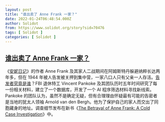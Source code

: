 ```yaml
---
layout: post
title: "谁出卖了 Anne Frank 一家？"
date: 2022-01-24T06:48:54.000Z
author: Solidot
from: https://www.solidot.org/story?sid=70476
tags: [ Solidot ]
categories: [ Solidot ]
---
```

<!--1643006934000-->
[谁出卖了 Anne Frank 一家？](https://www.solidot.org/story?sid=70476)
------

<div>
《<a href="https://zh.wikipedia.org/wiki/%E5%AE%89%E5%A6%AE%E6%97%A5%E8%A8%98">安妮日记</a>》的作者 Anne Frank 及其家人二战期间在阿姆斯特丹躲避纳粹长达两年多，但在 1944 年被人告发被关押到集中营，一家八口人只有父亲一人存活。<a href="https://arstechnica.com/science/2022/01/retired-fbi-agent-has-new-theory-about-who-betrayed-anne-franks-family-to-nazis/" target="_blank">告发者究竟是谁</a>？FBI 退休特工 Vincent Pankoke 及其团队历时五年时间研究了每一份相关材料，建立了一个数据库，开发了一个 AI 程序筛选材料寻找新线索。Pankoke 的团队认为，虽然不是确定无疑，但有合理理由怀疑最有可能的告密者是当地的犹太人领袖 Arnold van den Bergh。他为了保护自己的家人而交出了同胞藏身的地址。调查细节发布在新书《<a href="https://www.amazon.com/dp/0062892355/?tag=arstech20-20" target="_blank">The Betrayal of Anne Frank: A Cold Case Investigation</a>》中。
</div>
